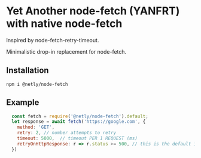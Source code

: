 # Yet Another node-fetch (YANFRT) with native node-fetch

Inspired by node-fetch-retry-timeout.

Minimalistic drop-in replacement for node-fetch.

## Installation
`npm i @netly/node-fetch`

## Example
```js
  const fetch = require('@netly/node-fetch').default;
  let response = await fetch('https://google.com', {
    method: 'GET', 
    retry: 2, // number attempts to retry
    timeout: 5000,  // timeout PER 1 REQUEST (ms)
    retryOnHttpResponse: r => r.status >= 500, // this is the default implementation of retryOnHttpResponse, pass false to disable
  })
```
